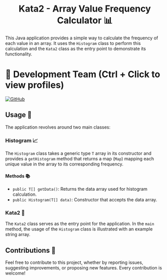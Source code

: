 <h1 align="center">Kata2 - Array Value Frequency Calculator 📊</h1>

This Java application provides a simple way to calculate the frequency of each value in an array. It uses the `Histogram` class to perform this calculation and the `Kata2` class as the entry point to demonstrate its functionality.

# 👥 Development Team (Ctrl + Click to view profiles)

[![GitHub](https://img.shields.io/badge/GitHub-Alejandro%20David%20Arzola%20Saavedra-blue?style=flat-square&logo=github)](https://github.com/AlejandroDavidArzolaSaavedra)

## Usage 🚀

The application revolves around two main classes:

### Histogram 📈

The `Histogram` class takes a generic type `T` array in its constructor and provides a `getHistogram` method that returns a map (`Map`) mapping each unique value in the array to its corresponding frequency.

#### Methods 📚

- `public T[] getData()`: Returns the data array used for histogram calculation.
- `public Histogram(T[] data)`: Constructor that accepts the data array.

### Kata2 🧮

The `Kata2` class serves as the entry point for the application. In the `main` method, the usage of the `Histogram` class is illustrated with an example string array.

## Contributions 🤝

Feel free to contribute to this project, whether by reporting issues, suggesting improvements, or proposing new features. Every contribution is welcome!
